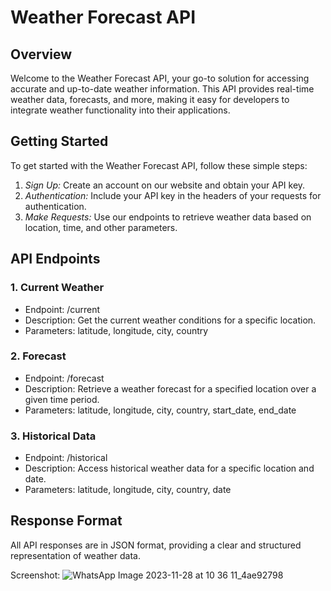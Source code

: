 # Weather Forecast API 

## Overview

Welcome to the Weather Forecast API, your go-to solution for accessing accurate and up-to-date weather information. This API provides real-time weather data, forecasts, and more, making it easy for developers to integrate weather functionality into their applications.

## Getting Started

To get started with the Weather Forecast API, follow these simple steps:

1. *Sign Up:* Create an account on our website and obtain your API key.
2. *Authentication:* Include your API key in the headers of your requests for authentication.
3. *Make Requests:* Use our endpoints to retrieve weather data based on location, time, and other parameters.

## API Endpoints

### 1. Current Weather

- Endpoint: /current
- Description: Get the current weather conditions for a specific location.
- Parameters: latitude, longitude, city, country

### 2. Forecast

- Endpoint: /forecast
- Description: Retrieve a weather forecast for a specified location over a given time period.
- Parameters: latitude, longitude, city, country, start_date, end_date

### 3. Historical Data

- Endpoint: /historical
- Description: Access historical weather data for a specific location and date.
- Parameters: latitude, longitude, city, country, date

## Response Format

All API responses are in JSON format, providing a clear and structured representation of weather data.


Screenshot:
![WhatsApp Image 2023-11-28 at 10 36 11_4ae92798](https://github.com/Greeshma47/weatherbngl/assets/150279002/698d5dbc-a571-4227-bdcc-764765550e8f)

